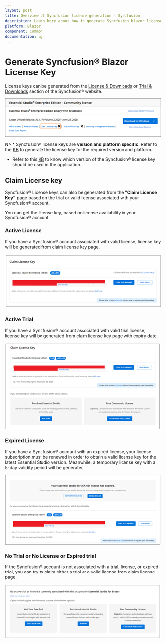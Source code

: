 ```yaml
---
layout: post
title: Overview of Syncfusion license generation - Syncfusion
description: Learn here about how to generate Syncfusion blazor license key for syncfusion blazor application for license validation. 
platform: Blazor
component: Common
documentation: ug
---
```


# Generate Syncfusion&reg; Blazor License Key

License keys can be generated from the [License & Downloads](https://syncfusion.com/account/downloads) or [Trial & Downloads](https://www.syncfusion.com/account/manage-trials/downloads) section of the Syncfusion&reg; website.

![Get Community License Key](images/get-community-license-key.png)

N> * Syncfusion&reg; license keys are **version and platform specific**. Refer to the [KB](https://www.syncfusion.com/kb/8976/how-to-generate-license-key-for-licensed-products) to generate the license key for the required version and platform.
* Refer to this [KB](https://www.syncfusion.com/kb/8951/which-version-syncfusion-license-key-should-i-use-in-my-application) to know which version of the Syncfusion&reg; license key should be used in the application.

## Claim License key

Syncfusion&reg; License keys can also be generated from the **"Claim License Key"** page based on the trial or valid license associated with your Syncfusion&reg; account.

You can get the license key, based on license availability in your Syncfusion&reg; account.

### Active License

If you have a Syncfusion&reg; account associated with valid license, license key will be generated from claim license key page.

![Active License](images/active-license.png)

### Active Trial

If you have a Syncfusion&reg; account associated with valid trial license, license key will be generated from claim license key page with expiry date.

![Active Trial](images/active-trial.png)

### Expired License

If you have a Syncfusion&reg; account with an expired license, your license subscription must be renewed in order to obtain a valid license key for the latest Essential Studio version. Meanwhile, a temporary license key with a 5-day validity period will be generated.

![Expired License](images/expired-license.png)

### No Trial or No License or Expired trial

If the Syncfusion&reg; account is not associated with a trial, license, or expired trial, you can try to claim either a trial or a valid license from claim license page.

![No Trial or No License](images/no-active-trial-or-license.png)